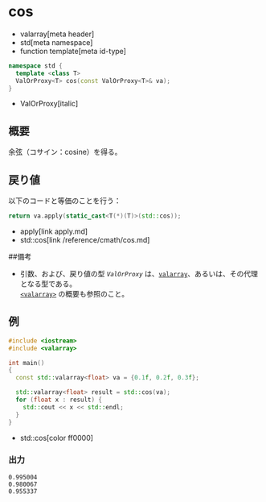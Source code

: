 # cos
* valarray[meta header]
* std[meta namespace]
* function template[meta id-type]

```cpp
namespace std {
  template <class T>
  ValOrProxy<T> cos(const ValOrProxy<T>& va);
}
```
* ValOrProxy[italic]

## 概要
余弦（コサイン：cosine）を得る。


## 戻り値
以下のコードと等価のことを行う：

```cpp
return va.apply(static_cast<T(*)(T)>(std::cos));
```
* apply[link apply.md]
* std::cos[link /reference/cmath/cos.md]


##備考
- 引数、および、戻り値の型 *`ValOrProxy`* は、[`valarray`](../valarray.md)、あるいは、その代理となる型である。  
	[`<valarray>`](../../valarray.md) の概要も参照のこと。


## 例
```cpp example
#include <iostream>
#include <valarray>

int main()
{
  const std::valarray<float> va = {0.1f, 0.2f, 0.3f};

  std::valarray<float> result = std::cos(va);
  for (float x : result) {
    std::cout << x << std::endl;
  }
}
```
* std::cos[color ff0000]

### 出力
```
0.995004
0.980067
0.955337
```


